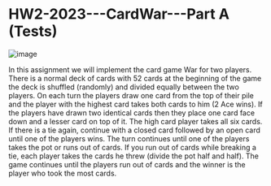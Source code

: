 # HW2-2023---CardWar---Part A (Tests)

![image](https://user-images.githubusercontent.com/93255163/228441584-40837ede-7f09-4b26-8802-d7a2bc079c03.png)


In this assignment we will implement the card game War for two players. There is a normal deck of cards with 52 cards at the beginning of the game the deck is shuffled (randomly) and divided equally between the two players. On each turn the players draw one card from the top of their pile and the player with the highest card takes both cards to him (2 Ace wins). If the players have drawn two identical cards then they place one card face down and a lesser card on top of it. The high card player takes all six cards. If there is a tie again, continue with a closed card followed by an open card until one of the players wins. The turn continues until one of the players takes the pot or runs out of cards. If you run out of cards while breaking a tie, each player takes the cards he threw (divide the pot half and half). The game continues until the players run out of cards and the winner is the player who took the most cards.

